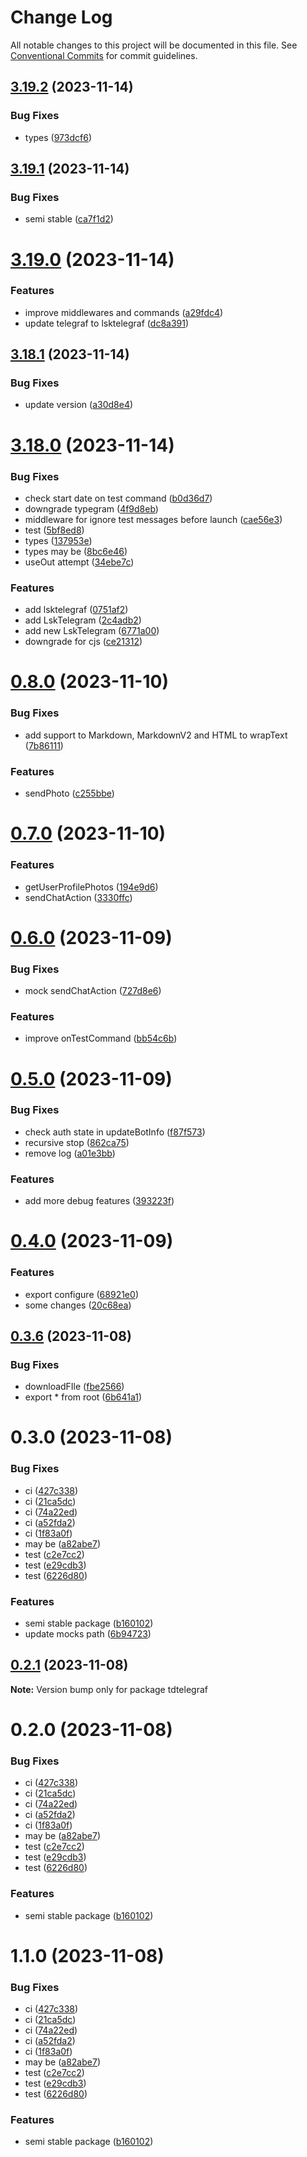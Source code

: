 # Change Log

All notable changes to this project will be documented in this file.
See [Conventional Commits](https://conventionalcommits.org) for commit guidelines.

## [3.19.2](https://github.com/TdTelegraf/tdtelegraf/compare/v3.19.1...v3.19.2) (2023-11-14)


### Bug Fixes

* types ([973dcf6](https://github.com/TdTelegraf/tdtelegraf/commit/973dcf6f040dc592bc1cc3ad0e2b60d1b111e42f))





## [3.19.1](https://github.com/TdTelegraf/tdtelegraf/compare/v3.19.0...v3.19.1) (2023-11-14)


### Bug Fixes

* semi stable ([ca7f1d2](https://github.com/TdTelegraf/tdtelegraf/commit/ca7f1d2c94e648456d102a7c74a845eba2a21e1e))





# [3.19.0](https://github.com/TdTelegraf/tdtelegraf/compare/v3.18.1...v3.19.0) (2023-11-14)


### Features

* improve middlewares and commands ([a29fdc4](https://github.com/TdTelegraf/tdtelegraf/commit/a29fdc4ac24e32698d58281242d19943c9ae0e23))
* update telegraf to lsktelegraf ([dc8a391](https://github.com/TdTelegraf/tdtelegraf/commit/dc8a391e424eebc73a6aa6a9989e8788bd2566b8))





## [3.18.1](https://github.com/TdTelegraf/tdtelegraf/compare/v3.18.0...v3.18.1) (2023-11-14)


### Bug Fixes

* update version ([a30d8e4](https://github.com/TdTelegraf/tdtelegraf/commit/a30d8e4e068478e4d1a1cfedaf2e307527988890))





# [3.18.0](https://github.com/TdTelegraf/tdtelegraf/compare/v0.8.0...v3.18.0) (2023-11-14)


### Bug Fixes

* check start date on test command ([b0d36d7](https://github.com/TdTelegraf/tdtelegraf/commit/b0d36d7fd3fe315b551195dce94997a753a1452a))
* downgrade typegram ([4f9d8eb](https://github.com/TdTelegraf/tdtelegraf/commit/4f9d8eb9aa00f8cead5404dfcb1b525eda26b3db))
* middleware for ignore test messages before launch ([cae56e3](https://github.com/TdTelegraf/tdtelegraf/commit/cae56e3958f343e0b404cfd74e47c97f1439cbc6))
* test ([5bf8ed8](https://github.com/TdTelegraf/tdtelegraf/commit/5bf8ed810bdcc31bfc79c1b0f7b9f656f8fa7444))
* types ([137953e](https://github.com/TdTelegraf/tdtelegraf/commit/137953eb7f062125f758bfaaa358208685beb042))
* types may be ([8bc6e46](https://github.com/TdTelegraf/tdtelegraf/commit/8bc6e467fd4586ecb28c73df43506d671d0a1ed4))
* useOut attempt ([34ebe7c](https://github.com/TdTelegraf/tdtelegraf/commit/34ebe7ca0e253b548405a00c4dc9023b38e2a9f3))


### Features

* add lsktelegraf ([0751af2](https://github.com/TdTelegraf/tdtelegraf/commit/0751af23cbdbaf30a34d80beee2ae9429c117c45))
* add LskTelegram ([2c4adb2](https://github.com/TdTelegraf/tdtelegraf/commit/2c4adb2c7d4fccc9a272d016fc18599f31404555))
* add new LskTelegram ([6771a00](https://github.com/TdTelegraf/tdtelegraf/commit/6771a006ae9e31613a2d7f9267cbc2dcdc2b8102))
* downgrade for cjs ([ce21312](https://github.com/TdTelegraf/tdtelegraf/commit/ce21312c111364724386e81f937fa54e2e00d5d8))





# [0.8.0](https://github.com/TdTelegraf/tdtelegraf/compare/v0.7.0...v0.8.0) (2023-11-10)


### Bug Fixes

* add support to Markdown, MarkdownV2 and HTML to wrapText ([7b86111](https://github.com/TdTelegraf/tdtelegraf/commit/7b86111248dcd76b33c06a85a58ee3a419bfd73d))


### Features

* sendPhoto ([c255bbe](https://github.com/TdTelegraf/tdtelegraf/commit/c255bbe3720c9a0f9495a8f19b8e2d5620553746))





# [0.7.0](https://github.com/TdTelegraf/tdtelegraf/compare/v0.6.0...v0.7.0) (2023-11-10)


### Features

* getUserProfilePhotos ([194e9d6](https://github.com/TdTelegraf/tdtelegraf/commit/194e9d60cdb0540e11c1e62b91bee8cf93c389b2))
* sendChatAction ([3330ffc](https://github.com/TdTelegraf/tdtelegraf/commit/3330ffc34faa75fca238246032811297f4aa92a5))





# [0.6.0](https://github.com/TdTelegraf/tdtelegraf/compare/v0.5.0...v0.6.0) (2023-11-09)


### Bug Fixes

* mock sendChatAction ([727d8e6](https://github.com/TdTelegraf/tdtelegraf/commit/727d8e650b40f6fb6efbb67c94e53386fb25b131))


### Features

* improve onTestCommand ([bb54c6b](https://github.com/TdTelegraf/tdtelegraf/commit/bb54c6b4aa23bfaa84b1acc0c929e9534ecbafcc))





# [0.5.0](https://github.com/TdTelegraf/tdtelegraf/compare/v0.4.0...v0.5.0) (2023-11-09)


### Bug Fixes

* check auth state in updateBotInfo ([f87f573](https://github.com/TdTelegraf/tdtelegraf/commit/f87f573ddb8f969cb8bdfc4a3a454bf0a3c2554f))
* recursive stop ([862ca75](https://github.com/TdTelegraf/tdtelegraf/commit/862ca755d5d23f6fbaa8f960e8d25f50469aa17e))
* remove log ([a01e3bb](https://github.com/TdTelegraf/tdtelegraf/commit/a01e3bba7b9a0caa8cdd93a167c714c78b1fd0be))


### Features

* add more debug features ([393223f](https://github.com/TdTelegraf/tdtelegraf/commit/393223f4e3672e9788439c35e68347238e951d16))





# [0.4.0](https://github.com/TdTelegraf/tdtelegraf/compare/v0.3.6...v0.4.0) (2023-11-09)


### Features

* export configure ([68921e0](https://github.com/TdTelegraf/tdtelegraf/commit/68921e060f5bea19c8ab7b3eefda1b2633dc8b44))
* some changes ([20c68ea](https://github.com/TdTelegraf/tdtelegraf/commit/20c68ea1c15aafaa0854a41c26a12b17e79789fe))





## [0.3.6](https://github.com/TdTelegraf/tdtelegraf/compare/v0.3.0...v0.3.6) (2023-11-08)


### Bug Fixes

* downloadFIle ([fbe2566](https://github.com/TdTelegraf/tdtelegraf/commit/fbe2566c08cb52419829a9281c138991f6975363))
* export * from root ([6b641a1](https://github.com/TdTelegraf/tdtelegraf/commit/6b641a1aa573c4a91d42e6a66b0901c49ceae433))





# 0.3.0 (2023-11-08)


### Bug Fixes

* ci ([427c338](https://github.com/TdTelegraf/tdtelegraf/commit/427c33847c20b5e1814e13a21d1676584a4697f2))
* ci ([21ca5dc](https://github.com/TdTelegraf/tdtelegraf/commit/21ca5dceb8b688871b4ac961ed211f8e5a05fa47))
* ci ([74a22ed](https://github.com/TdTelegraf/tdtelegraf/commit/74a22ed2502d3bb10330b6902b855760818cbe05))
* ci ([a52fda2](https://github.com/TdTelegraf/tdtelegraf/commit/a52fda2d08b94cbc4ef9f8f3068a846c8a7e7182))
* ci ([1f83a0f](https://github.com/TdTelegraf/tdtelegraf/commit/1f83a0fa2d0b6fe66834e88d8cb4c4389ee8a342))
* may be ([a82abe7](https://github.com/TdTelegraf/tdtelegraf/commit/a82abe73021656739bbd29f395c64d72132685be))
* test ([c2e7cc2](https://github.com/TdTelegraf/tdtelegraf/commit/c2e7cc2f8ff3479e869c138ca00a77500b55a69a))
* test ([e29cdb3](https://github.com/TdTelegraf/tdtelegraf/commit/e29cdb326c3cf31d2e50fa2aef4419e68584dd78))
* test ([6226d80](https://github.com/TdTelegraf/tdtelegraf/commit/6226d806eaae909a7def223ba15d22c45b09bcc7))


### Features

* semi stable package ([b160102](https://github.com/TdTelegraf/tdtelegraf/commit/b160102ca3a0d53dd7510d30b92452cd049afe44))
* update mocks path ([6b94723](https://github.com/TdTelegraf/tdtelegraf/commit/6b94723efdc650f71c668a3c9d076251b0c068f3))





## [0.2.1](https://github.com/TdTelegraf/tdtelegraf/compare/v0.2.0...v0.2.1) (2023-11-08)

**Note:** Version bump only for package tdtelegraf





# 0.2.0 (2023-11-08)


### Bug Fixes

* ci ([427c338](https://github.com/TdTelegraf/tdtelegraf/commit/427c33847c20b5e1814e13a21d1676584a4697f2))
* ci ([21ca5dc](https://github.com/TdTelegraf/tdtelegraf/commit/21ca5dceb8b688871b4ac961ed211f8e5a05fa47))
* ci ([74a22ed](https://github.com/TdTelegraf/tdtelegraf/commit/74a22ed2502d3bb10330b6902b855760818cbe05))
* ci ([a52fda2](https://github.com/TdTelegraf/tdtelegraf/commit/a52fda2d08b94cbc4ef9f8f3068a846c8a7e7182))
* ci ([1f83a0f](https://github.com/TdTelegraf/tdtelegraf/commit/1f83a0fa2d0b6fe66834e88d8cb4c4389ee8a342))
* may be ([a82abe7](https://github.com/TdTelegraf/tdtelegraf/commit/a82abe73021656739bbd29f395c64d72132685be))
* test ([c2e7cc2](https://github.com/TdTelegraf/tdtelegraf/commit/c2e7cc2f8ff3479e869c138ca00a77500b55a69a))
* test ([e29cdb3](https://github.com/TdTelegraf/tdtelegraf/commit/e29cdb326c3cf31d2e50fa2aef4419e68584dd78))
* test ([6226d80](https://github.com/TdTelegraf/tdtelegraf/commit/6226d806eaae909a7def223ba15d22c45b09bcc7))


### Features

* semi stable package ([b160102](https://github.com/TdTelegraf/tdtelegraf/commit/b160102ca3a0d53dd7510d30b92452cd049afe44))





# 1.1.0 (2023-11-08)


### Bug Fixes

* ci ([427c338](https://github.com/TdTelegraf/tdtelegraf/commit/427c33847c20b5e1814e13a21d1676584a4697f2))
* ci ([21ca5dc](https://github.com/TdTelegraf/tdtelegraf/commit/21ca5dceb8b688871b4ac961ed211f8e5a05fa47))
* ci ([74a22ed](https://github.com/TdTelegraf/tdtelegraf/commit/74a22ed2502d3bb10330b6902b855760818cbe05))
* ci ([a52fda2](https://github.com/TdTelegraf/tdtelegraf/commit/a52fda2d08b94cbc4ef9f8f3068a846c8a7e7182))
* ci ([1f83a0f](https://github.com/TdTelegraf/tdtelegraf/commit/1f83a0fa2d0b6fe66834e88d8cb4c4389ee8a342))
* may be ([a82abe7](https://github.com/TdTelegraf/tdtelegraf/commit/a82abe73021656739bbd29f395c64d72132685be))
* test ([c2e7cc2](https://github.com/TdTelegraf/tdtelegraf/commit/c2e7cc2f8ff3479e869c138ca00a77500b55a69a))
* test ([e29cdb3](https://github.com/TdTelegraf/tdtelegraf/commit/e29cdb326c3cf31d2e50fa2aef4419e68584dd78))
* test ([6226d80](https://github.com/TdTelegraf/tdtelegraf/commit/6226d806eaae909a7def223ba15d22c45b09bcc7))


### Features

* semi stable package ([b160102](https://github.com/TdTelegraf/tdtelegraf/commit/b160102ca3a0d53dd7510d30b92452cd049afe44))
